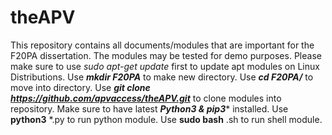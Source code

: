 # theAPV
This repository contains all documents/modules that are important for the F20PA dissertation. The modules may be tested for demo purposes.
Please make sure to use _sudo apt-get update_ first to update apt modules on Linux Distributions.
Use _**mkdir F20PA**_ to make new directory.
Use _**cd F20PA/**_ to move into directory.
Use _**git clone https://github.com/apvaccess/theAPV.git**_ to clone modules into repository.
Make sure to have latest ***Python3 & pip3**** installed.
Use **python3** *.py to run python module.
Use **sudo bash** .sh to run shell module.
